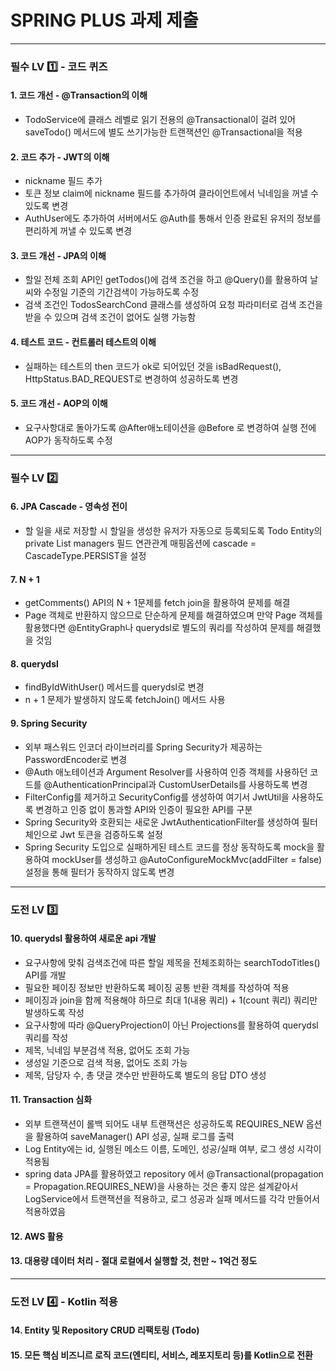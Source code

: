 # SPRING PLUS 과제 제출

---
### 필수 LV 1️⃣ - 코드 퀴즈 

#### 1. 코드 개선 - @Transaction의 이해
- TodoService에 클래스 레벨로 읽기 전용의 @Transactional이 걸려 있어 saveTodo() 메서드에 별도 쓰기가능한 트랜잭션인 @Transactional을 적용

#### 2. 코드 추가 - JWT의 이해
- nickname 필드 추가
- 토큰 정보 claim에 nickname 필드를 추가하여 클라이언트에서 닉네임을 꺼낼 수 있도록 변경
- AuthUser에도 추가하여 서버에서도 @Auth를 통해서 인증 완료된 유저의 정보를 편리하게 꺼낼 수 있도록 변경

#### 3. 코드 개선 - JPA의 이해
- 할일 전체 조회 API인 getTodos()에 검색 조건을 하고 @Query()를 활용하여 날씨와 수정일 기준의 기간검색이 가능하도록 수정
- 검색 조건인 TodosSearchCond 클래스를 생성하여 요청 파라미터로 검색 조건을 받을 수 있으며 검색 조건이 없어도 실행 가능함

#### 4. 테스트 코드 - 컨트롤러 테스트의 이해
- 실패하는 테스트의 then 코드가 ok로 되어있던 것을 isBadRequest(), HttpStatus.BAD_REQUEST로 변경하여 성공하도록 변경

#### 5. 코드 개선 - AOP의 이해
- 요구사항대로 돌아가도록 @After애노테이션을 @Before 로 변경하여 실행 전에 AOP가 동작하도록 수정
---
### 필수 LV 2️⃣

#### 6. JPA Cascade - 영속성 전이
- 할 일을 새로 저장할 시 할일을 생성한 유저가 자동으로 등록되도록 Todo Entity의 private List<Manager> managers 필드 연관관계 매핑옵션에 cascade = CascadeType.PERSIST을 설정

#### 7. N + 1
- getComments() API의 N + 1문제를 fetch join을 활용하여 문제를 해결
- Page 객체로 반환하지 않으므로 단순하게 문제를 해결하였으며 만약 Page 객체를 활용했다면 @EntityGraph나 querydsl로 별도의 쿼리를 작성하여 문제를 해결했을 것임

#### 8. querydsl
- findByIdWithUser() 메서드를 querydsl로 변경
- n + 1 문제가 발생하지 않도록 fetchJoin() 메서드 사용

#### 9. Spring Security
- 외부 패스워드 인코더 라이브러리를 Spring Security가 제공하는 PasswordEncoder로 변경
- @Auth 애노테이션과 Argument Resolver를 사용하여 인증 객체를 사용하던 코드를 @AuthenticationPrincipal과 CustomUserDetails를 사용하도록 변경
- FilterConfig를 제거하고 SecurityConfig를 생성하여 여기서 JwtUtil을 사용하도록 변경하고 인증 없이 통과할 API와 인증이 필요한 API를 구분
- Spring Security와 호환되는 새로운 JwtAuthenticationFilter를 생성하여 필터 체인으로 Jwt 토큰을 검증하도록 설정
- Spring Security 도입으로 실패하게된 테스트 코드를 정상 동작하도록 mock을 활용하여 mockUser를 생성하고 @AutoConfigureMockMvc(addFilter = false) 설정을 통해 필터가 동작하지 않도록 변경
---

### 도전 LV 3️⃣

#### 10. querydsl 활용하여 새로운 api 개발
- 요구사항에 맞춰 검색조건에 따른 할일 제목을 전체조회하는 searchTodoTitles() API를 개발
- 필요한 페이징 정보만 반환하도록 페이징 공통 반환 객체를 작성하여 적용
- 페이징과 join을 함께 적용해야 하므로 최대 1(내용 쿼리) + 1(count 쿼리) 쿼리만 발생하도록 작성
- 요구사항에 따라 @QueryProjection이 아닌 Projections를 활용하여 querydsl 쿼리를 작성
- 제목, 닉네임 부분검색 적용, 없어도 조회 가능
- 생성일 기준으로 검색 적용, 없어도 조회 가능
- 제목, 담당자 수, 총 댓글 갯수만 반환하도록 별도의 응답 DTO 생성

#### 11. Transaction 심화
- 외부 트랜잭션이 롤백 되어도 내부 트랜잭션은 성공하도록 REQUIRES_NEW 옵션을 활용하여 saveManager() API 성공, 실패 로그를 출력
- Log Entity에는 id, 실행된 메소드 이름, 도메인, 성공/실패 여부, 로그 생성 시각이 적용됨
- spring data JPA를 활용하였고 repository 에서 @Transactional(propagation = Propagation.REQUIRES_NEW)을 사용하는 것은 좋지 않은 설계같아서 LogService에서 트랜잭션을 적용하고, 로그 성공과 실패 메서드를 각각 만들어서 적용하였음

#### 12. AWS 활용

#### 13. 대용량 데이터 처리 - 절대 로컬에서 실행할 것, 천만 ~ 1억건 정도

---
### 도전 LV 4️⃣ - Kotlin 적용

#### 14. Entity 및 Repository CRUD 리팩토링 (Todo)

#### 15. 모든 핵심 비즈니르 로직 코드(엔티티, 서비스, 레포지토리 등)를 Kotlin으로 전환 

